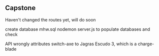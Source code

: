 ## Capstone

Haven't changed the routes yet, will do soon

create database mhw.sql
nodemon server.js to populate databases and check

API wrongly attributes switch-axe to Jagras Escudo 3, which is a charge-blade